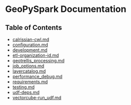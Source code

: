 
# GeoPySpark Documentation

## Table of Contents

<!--[[[cog
# Auto-generation of table of contents, using [cog](https://cog.readthedocs.io/en/latest/)
# Run/update with:
#     cog -r README.md
from pathlib import Path
import cog
this = Path(cog.inFile)
root = this.parent
for path in sorted(root.glob("*.md")):
    if path == this:
        continue
    cog.outl(f"- [{path.name}]({path.relative_to(root)!s})")
]]]-->
- [calrissian-cwl.md](calrissian-cwl.md)
- [configuration.md](configuration.md)
- [development.md](development.md)
- [etl-organization-id.md](etl-organization-id.md)
- [geotrellis_processing.md](geotrellis_processing.md)
- [job_options.md](job_options.md)
- [layercatalog.md](layercatalog.md)
- [performance_debug.md](performance_debug.md)
- [requirements.md](requirements.md)
- [testing.md](testing.md)
- [udf-deps.md](udf-deps.md)
- [vectorcube-run_udf.md](vectorcube-run_udf.md)
<!--[[[end]]] -->
